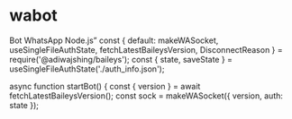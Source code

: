 # wabot
Bot WhatsApp Node.js”
const { default: makeWASocket, useSingleFileAuthState, fetchLatestBaileysVersion, DisconnectReason } = require('@adiwajshing/baileys');
const { state, saveState } = useSingleFileAuthState('./auth_info.json');

async function startBot() {
    const { version } = await fetchLatestBaileysVersion();
    const sock = makeWASocket({ version, auth: state });
